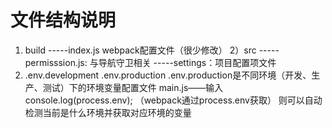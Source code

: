 # 文件结构说明
1) build
    -----index.js webpack配置文件（很少修改）
2）src
    -----permisssion.js: 与导航守卫相关
    -----settings：项目配置项文件
3) .env.development  .env.production  .env.production是不同环境（开发、生产、测试）下的环境变量配置文件
    main.js——输入 console.log(process.env); （webpack通过process.env获取） 则可以自动检测当前是什么环境并获取对应环境的变量
